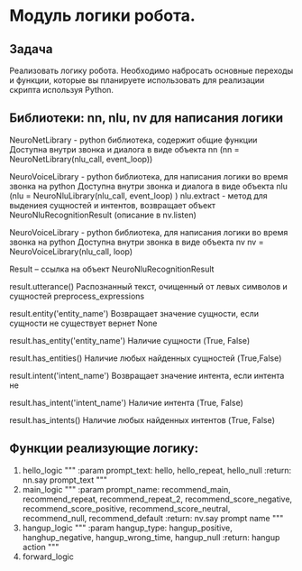 # Модуль логики робота.

## Задача
Реализовать логику робота. Необходимо набросать основные переходы
и функции, которые вы планируете использовать для реализации скрипта используя Python.

## Библиотеки: nn, nlu, nv для написания логики
NeuroNetLibrary - python библиотека, содержит общие функции
Доступна внутри звонка и диалога в виде объекта nn (nn = NeuroNetLibrary(nlu_call, event_loop))

NeuroVoiceLibrary - python библиотека, для написания логики во время звонка на python
Доступна внутри звонка и диалога в виде объекта nlu (nlu = NeuroNluLibrary(nlu_call, event_loop) )
nlu.extract - метод для выдениея сущностей и интентов, возвращает объект NeuroNluRecognitionResult (описание в 
nv.listen)

NeuroVoiceLibrary - python библиотека, для написания логики во время звонка на python
Доступна внутри звонка в виде объекта nv nv = NeuroVoiceLibrary(nlu_call, loop)

Result – ссылка на объект NeuroNluRecognitionResult

result.utterance() Распознанный текст, очищенный от левых 
символов и сущностей preprocess_expressions

result.entity('entity_name') Возвращает значение сущности, если сущности не
существует вернет None

result.has_entity('entity_name') Наличие сущности (True, False)

result.has_entities() Наличие любых найденных сущностей (True,False)
 
result.intent('intent_name') Возвращает значение интента, если интента не 

result.has_intent('intent_name') Наличие интента (True, False)

result.has_intents() Наличие любых найденных интентов (True, False)


## Функции реализующие логику:
1. hello_logic
"""
    :param prompt_text: hello, hello_repeat, hello_null
    :return: nn.say prompt_text
"""
2. main_logic
"""
    :param prompt_name: recommend_main, recommend_repeat, recommend_repeat_2,
                        recommend_score_negative, recommend_score_positive,
                        recommend_score_neutral, recommend_null,
                        recommend_default
    :return: nv.say prompt name
 """
3. hangup_logic
"""
    :param hangup_type:  hangup_positive, hanghup_negative, 
                         hangup_wrong_time, hangup_null
    :return: hangup action
"""
4. forward_logic



